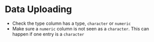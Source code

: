 # Data Uploading

* Check the type column has a type, `character` or `numeric`
* Make sure a `numeric` column is not seen as a `character`. This can happen if one entry is a `character`
  
